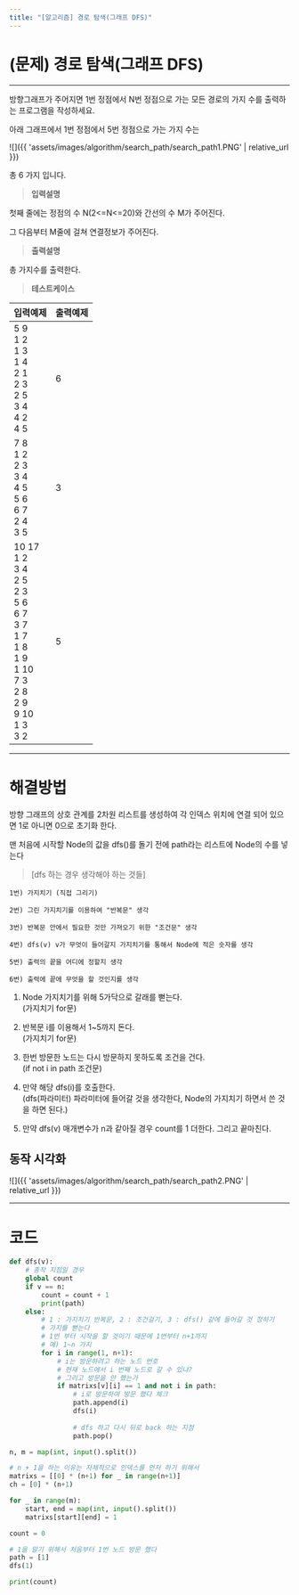 ```yaml
---
title: "[알고리즘] 경로 탐색(그래프 DFS)"
---
```


# (문제) 경로 탐색(그래프 DFS)
---

방향그래프가 주어지면 1번 정점에서 N번 정점으로 가는 모든 경로의 가지 수를 출력하는 프로그램을 작성하세요.

아래 그래프에서 1번 정점에서 5번 정점으로 가는 가지 수는

![]({{ 'assets/images/algorithm/search_path/search_path1.PNG' | relative_url }})

총 6 가지 입니다.

> **입력설명**

첫째 줄에는 정점의 수 N(2<=N<=20)와 간선의 수 M가 주어진다.

그 다음부터 M줄에 걸쳐 연결정보가 주어진다.


> **출력설명**

총 가지수를 출력한다.

> **테스트케이스**
 

| 입력예제 | 출력예제 |
| -------- | -------- | 
| 5 9<br>1 2<br>1 3<br>1 4<br>2 1<br>2 3<br>2 5<br>3 4<br>4 2<br>4 5  | 6 | 
| 7 8<br>1 2<br>2 3<br>3 4<br>4 5<br>5 6<br>6 7<br>2 4<br>3 5 | 3 | 
| 10 17<br>1 2<br>3 4<br>2 5<br>2 3<br>5 6<br>6 7<br>3 7<br>1 7<br>1 8<br>1 9<br>1 10<br>7 3<br>2 8<br>2 9<br>9 10<br>1 3<br>3 2 | 5 | 

---
# 해결방법
방향 그래프의 상호 관계를 2차원 리스트를 생성하여 각 인덱스 위치에 연결 되어 있으면 1로 아니면 0으로 초기화 한다.

맨 처음에 시작할 Node의 값을 dfs()를 돌기 전에 path라는 리스트에 Node의 수를 넣는다

> [dfs 하는 경우 생각해야 하는 것들]

~~~
1번) 가지치기 (직접 그리기)

2번) 그린 가지치기를 이용하여 "반복문" 생각

3번) 반복문 안에서 필요한 것만 가져오기 위한 "조건문" 생각

4번) dfs(v) v가 무엇이 들어갈지 가지치기를 통해서 Node에 적은 숫자를 생각

5번) 출력의 끝을 어디에 정할지 생각

6번) 출력에 끝에 무엇을 할 것인지를 생각
~~~

1. Node 가지치기를 위해 5가닥으로 갈래를 뻗는다. <br>(가지치기 for문)

2. 반복문 i를 이용해서 1~5까지 돈다. <br>(가지치기 for문)

3. 한번 방문한 노드는 다시 방문하지 못하도록 조건을 건다. <br>(if not i in path 조건문)

4. 만약 해당  dfs(i)를 호출한다. <br>(dfs(파라미터) 파라미터에 들어갈 것을 생각한다, Node의 가지치기 하면서 쓴 것을 하면 된다.)

5. 만약 dfs(v) 매개변수가 n과 같아질 경우 count를 1 더한다. 그리고 끝마친다.
## 동작 시각화

![]({{ 'assets/images/algorithm/search_path/search_path2.PNG' | relative_url }})

---
# 코드
```python
def dfs(v):
    # 종착 지점일 경우
    global count
    if v == n:
        count = count + 1
        print(path)
    else:
        # 1 : 가지치기 반복문, 2 : 조건걸기, 3 : dfs() 같에 들어갈 것 정하기
        # 가지를 뻗는다
        # 1번 부터 시작을 할 것이기 때문에 1번부터 n+1까지
        # 예) 1~n 가지
        for i in range(1, n+1):
            # i는 방문하려고 하는 노드 번호
            # 현재 노드에서 i 번째 노드로 갈 수 있냐?
            # 그리고 방문을 안 했는가
            if matrixs[v][i] == 1 and not i in path:
                # i로 방문하여 방문 했다 체크
                path.append(i)
                dfs(i)
                
                # dfs 하고 다시 뒤로 back 하는 지점
                path.pop()

n, m = map(int, input().split())

# n + 1을 하는 이유는 자체적으로 인덱스를 먼저 하기 위해서
matrixs = [[0] * (n+1) for _ in range(n+1)]
ch = [0] * (n+1)

for _ in range(m):
    start, end = map(int, input().split())
    matrixs[start][end] = 1

count = 0

# 1을 알기 위해서 처음부터 1번 노드 방문 했다
path = [1]
dfs(1)

print(count)
```
